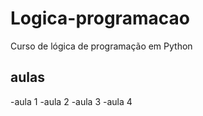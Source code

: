 # Logica-programacao
 Curso de lógica de programação em Python
 ## aulas

 -aula 1
 -aula 2 
 -aula 3 
 -aula 4
